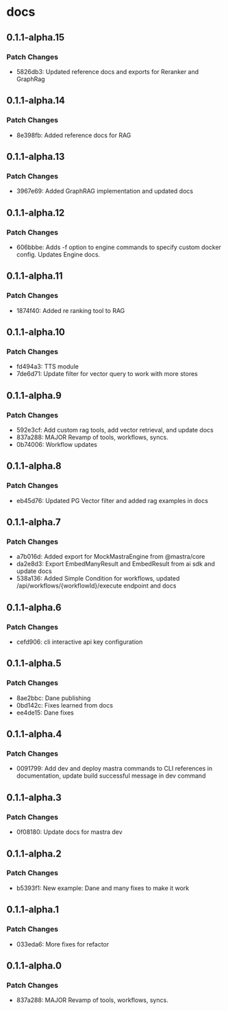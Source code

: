 # docs

## 0.1.1-alpha.15

### Patch Changes

- 5826db3: Updated reference docs and exports for Reranker and GraphRag

## 0.1.1-alpha.14

### Patch Changes

- 8e398fb: Added reference docs for RAG

## 0.1.1-alpha.13

### Patch Changes

- 3967e69: Added GraphRAG implementation and updated docs

## 0.1.1-alpha.12

### Patch Changes

- 606bbbe: Adds -f option to engine commands to specify custom docker config. Updates Engine docs.

## 0.1.1-alpha.11

### Patch Changes

- 1874f40: Added re ranking tool to RAG

## 0.1.1-alpha.10

### Patch Changes

- fd494a3: TTS module
- 7de6d71: Update filter for vector query to work with more stores

## 0.1.1-alpha.9

### Patch Changes

- 592e3cf: Add custom rag tools, add vector retrieval, and update docs
- 837a288: MAJOR Revamp of tools, workflows, syncs.
- 0b74006: Workflow updates

## 0.1.1-alpha.8

### Patch Changes

- eb45d76: Updated PG Vector filter and added rag examples in docs

## 0.1.1-alpha.7

### Patch Changes

- a7b016d: Added export for MockMastraEngine from @mastra/core
- da2e8d3: Export EmbedManyResult and EmbedResult from ai sdk and update docs
- 538a136: Added Simple Condition for workflows, updated /api/workflows/{workflowId}/execute endpoint and docs

## 0.1.1-alpha.6

### Patch Changes

- cefd906: cli interactive api key configuration

## 0.1.1-alpha.5

### Patch Changes

- 8ae2bbc: Dane publishing
- 0bd142c: Fixes learned from docs
- ee4de15: Dane fixes

## 0.1.1-alpha.4

### Patch Changes

- 0091799: Add dev and deploy mastra commands to CLI references in documentation, update build successful message in dev command

## 0.1.1-alpha.3

### Patch Changes

- 0f08180: Update docs for mastra dev

## 0.1.1-alpha.2

### Patch Changes

- b5393f1: New example: Dane and many fixes to make it work

## 0.1.1-alpha.1

### Patch Changes

- 033eda6: More fixes for refactor

## 0.1.1-alpha.0

### Patch Changes

- 837a288: MAJOR Revamp of tools, workflows, syncs.
